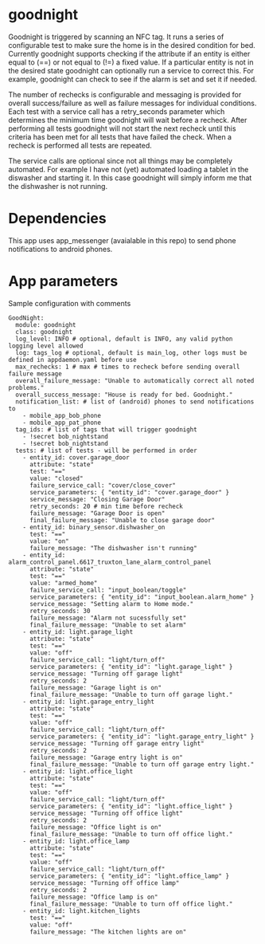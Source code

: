 # goodnight

Goodnight is triggered by scanning an NFC tag.  It runs a series of configurable test to make sure the home is in the desired condition for bed.  Currently goodnight supports checking if the attribute if an entity is either equal to (==) or not equal to (!=) a fixed value. If a particular entity is not in the desired state goodnight can optionally run a service to correct this. For example, goodnight can check to see if the alarm is set and set it if needed.  

The number of rechecks is configurable and messaging is provided for overall success/failure as well as failure messages for individual conditions. Each test with a service call has a retry_seconds parameter which determines the minimum time goodnight will wait before a recheck.  After performing all tests goodnight will not start the next recheck until this criteria has been met for all tests that have failed the check. When a recheck is performed all tests are repeated. 

The service calls are optional since not all things may be completely automated. For example I have not (yet) automated loading a tablet in the diswasher and starting it.  In this case goodnight will simply inform me that the dishwasher is not running.

# Dependencies

This app uses app_messenger (avaialable in this repo) to send phone notifications to android phones.

# App parameters

Sample configuration with comments

```
GoodNight:
  module: goodnight
  class: goodnight
  log_level: INFO # optional, default is INFO, any valid python logging level allowed
  log: tags_log # optional, default is main_log, other logs must be defined in appdaemon.yaml before use
  max_rechecks: 1 # max # times to recheck before sending overall failure message
  overall_failure_message: "Unable to automatically correct all noted problems."
  overall_success_message: "House is ready for bed. Goodnight."
  notification_list: # list of (android) phones to send notifications to
    - mobile_app_bob_phone
    - mobile_app_pat_phone
  tag_ids: # list of tags that will trigger goodnight
    - !secret bob_nightstand
    - !secret bob_nightstand
  tests: # list of tests - will be performed in order
    - entity_id: cover.garage_door
      attribute: "state"
      test: "=="
      value: "closed"
      failure_service_call: "cover/close_cover"
      service_parameters: { "entity_id": "cover.garage_door" }
      service_message: "Closing Garage Door"
      retry_seconds: 20 # min time before recheck
      failure_message: "Garage Door is open"
      final_failure_message: "Unable to close garage door"
    - entity_id: binary_sensor.dishwasher_on
      test: "=="
      value: "on"
      failure_message: "The dishwasher isn't running"
    - entity_id: alarm_control_panel.6617_truxton_lane_alarm_control_panel
      attribute: "state"
      test: "=="
      value: "armed_home"
      failure_service_call: "input_boolean/toggle"
      service_parameters: { "entity_id": "input_boolean.alarm_home" }
      service_message: "Setting alarm to Home mode."
      retry_seconds: 30
      failure_message: "Alarm not sucessfully set"
      final_failure_message: "Unable to set alarm"
    - entity_id: light.garage_light
      attribute: "state"
      test: "=="
      value: "off"
      failure_service_call: "light/turn_off"
      service_parameters: { "entity_id": "light.garage_light" }
      service_message: "Turning off garage light"
      retry_seconds: 2
      failure_message: "Garage light is on"
      final_failure_message: "Unable to turn off garage light."
    - entity_id: light.garage_entry_light
      attribute: "state"
      test: "=="
      value: "off"
      failure_service_call: "light/turn_off"
      service_parameters: { "entity_id": "light.garage_entry_light" }
      service_message: "Turning off garage entry light"
      retry_seconds: 2
      failure_message: "Garage entry light is on"
      final_failure_message: "Unable to turn off garage entry light."
    - entity_id: light.office_light
      attribute: "state"
      test: "=="
      value: "off"
      failure_service_call: "light/turn_off"
      service_parameters: { "entity_id": "light.office_light" }
      service_message: "Turning off office light"
      retry_seconds: 2
      failure_message: "Office light is on"
      final_failure_message: "Unable to turn off office light."
    - entity_id: light.office_lamp
      attribute: "state"
      test: "=="
      value: "off"
      failure_service_call: "light/turn_off"
      service_parameters: { "entity_id": "light.office_lamp" }
      service_message: "Turning off office lamp"
      retry_seconds: 2
      failure_message: "Office lamp is on"
      final_failure_message: "Unable to turn off office light."
    - entity_id: light.kitchen_lights
      test: "=="
      value: "off"
      failure_message: "The kitchen lights are on"
```




